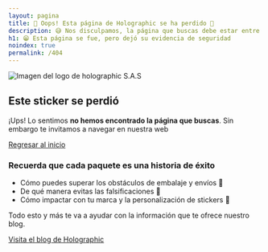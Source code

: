 ```yaml
---
layout: pagina
title: 🚫 Oops! Esta página de Holographic se ha perdido 🤔
description: 😅 Nos disculpamos, la página que buscas debe estar entre adhesivos. 🤩 ¡No te preocupes, podemos ayudarte a encontrar la correcta!
h1: 😁 Esta página se fue, pero dejó su evidencia de seguridad
noindex: true
permalink: /404
---
```

![Imagen del logo de holographic S.A.S]({{'img/logotipo.webp'|relative_url}} "Brownie GurCoff")

## Este sticker se perdió

¡Ups! Lo sentimos **no hemos encontrado la página que buscas**. Sin embargo te invitamos a navegar en nuestra web

[Regresar al inicio](/ "Página de inicio")

### Recuerda que cada paquete es una historia de éxito

- Cómo puedes superar los obstáculos de embalaje y envíos 🧊
- De qué manera evitas las falsificaciones 🚫
- Cómo impactar con tu marca y la personalización de stickers 💖

Todo esto y más te va a ayudar con la información que te ofrece nuestro blog.

[Visita el blog de Holographic](/blog/ "Blog de Holographic")

